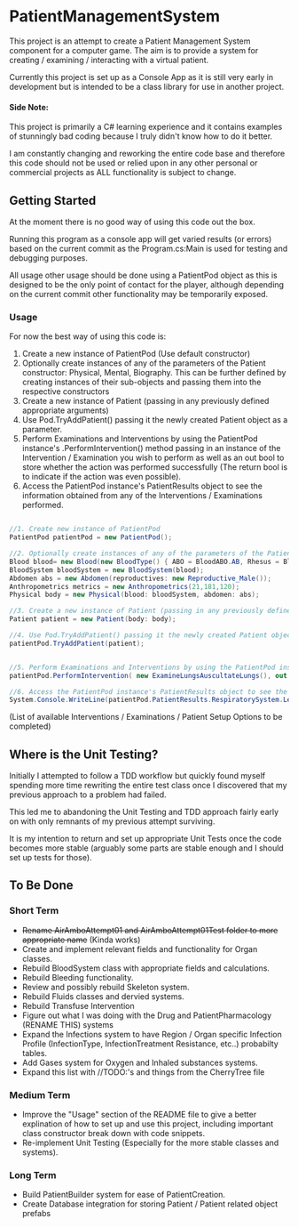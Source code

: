 # PatientManagementSystem
This project is an attempt to create a Patient Management System component for a computer game. 
The aim is to provide a system for creating / examining / interacting with a virtual patient.

Currently this project is set up as a Console App as it is still very early in development but is intended to be a class library for use in another project.

#### Side Note:
This project is primarily a C# learning experience and it contains examples of stunningly bad coding because I truly didn't know how to do it better.

I am constantly changing and reworking the entire code base and therefore this code should not be used or relied upon in any other personal or commercial projects as ALL functionality is subject to change.


## Getting Started
At the moment there is no good way of using this code out the box.

Running this program as a console app will get varied results (or errors) based on the current commit as the Program.cs:Main is used for testing and debugging purposes.

All usage other usage should be done using a PatientPod object as this is designed to be the only point of contact for the player, although depending on the current commit other functionality may be temporarily exposed.

### Usage
For now the best way of using this code is:

1. Create a new instance of PatientPod (Use default constructor)
2. Optionally create instances of any of the parameters of the Patient constructor: Physical, Mental, Biography. 
	This can be further defined by creating instances of their sub-objects and passing them into the respective constructors
3. Create a new instance of Patient (passing in any previously defined appropriate arguments)
4. Use Pod.TryAddPatient() passing it the newly created Patient object as a parameter.
5. Perform Examinations and Interventions by using the PatientPod instance's .PerformIntervention() method passing in an instance of the Intervention / Examination you wish to perform as well as an out bool to store whether the action was performed successfully (The return bool is to indicate if the action was even possible).
6. Access the PatientPod instance's PatientResults object to see the information obtained from any of the Interventions / Examinations performed.

```cs

//1. Create new instance of PatientPod
PatientPod patientPod = new PatientPod();

//2. Optionally create instances of any of the parameters of the Patient 
Blood blood= new Blood(new BloodType() { ABO = BloodABO.AB, Rhesus = BloodRhesus.Positive });
BloodSystem bloodSystem = new BloodSystem(blood);
Abdomen abs = new Abdomen(reproductives: new Reproductive_Male());
Anthropometrics metrics = new Anthropometrics(21,181,120);
Physical body = new Physical(blood: bloodSystem, abdomen: abs);

//3. Create a new instance of Patient (passing in any previously defined appropriate arguments)
Patient patient = new Patient(body: body);

//4. Use Pod.TryAddPatient() passing it the newly created Patient object as a parameter. 
patientPod.TryAddPatient(patient);


//5. Perform Examinations and Interventions by using the PatientPod instance's .PerformIntervention()
patientPod.PerformIntervention( new ExamineLungsAuscultateLungs(), out bool _);

//6. Access the PatientPod instance's PatientResults object to see the information obtained from any of the Interventions / Examinations performed.
System.Console.WriteLine(patientPod.PatientResults.RespiratorySystem.LeftLung.BreathSounds[LungLobeLocation.Upper]); //Not the best example but currently works.

```

(List of available Interventions / Examinations / Patient Setup Options to be completed)


## Where is the Unit Testing?
Initially I attempted to follow a TDD workflow but quickly found myself spending more time rewriting the entire test class once I discovered that my previous approach to a problem had failed.

This led me to abandoning the Unit Testing and TDD approach fairly early on with only remnants of my previous attempt surviving.

It is my intention to return and set up appropriate Unit Tests once the code becomes more stable (arguably some parts are stable enough and I should set up tests for those).


## To Be Done
### Short Term
- ~~Rename AirAmboAttempt01 and AirAmboAttempt01Test folder to more appropriate name~~ (Kinda works)
- Create and implement relevant fields and functionality for Organ classes.
- Rebuild BloodSystem class with appropriate fields and calculations.
- Rebuild Bleeding functionality.
- Review and possibly rebuild Skeleton system.
- Rebuild Fluids classes and dervied systems.
- Rebuild Transfuse Intervention
- Figure out what I was doing with the Drug and PatientPharmacology (RENAME THIS) systems
- Expand the Infections system to have Region / Organ specific Infection Profile (InfectionType, InfectionTreatment Resistance, etc..) probabilty tables.
- Add Gases system for Oxygen and Inhaled substances systems.
- Expand this list with //TODO:'s and things from the CherryTree file

### Medium Term
- Improve the "Usage" section of the README file to give a better explination of how to set up and use this project, including important class constructor break down with code snippets.
- Re-implement Unit Testing (Especially for the more stable classes and systems).

### Long Term
- Build PatientBuilder system for ease of PatientCreation.
- Create Database integration for storing Patient / Patient related object prefabs